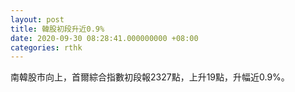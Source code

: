```yaml
---
layout: post
title: 韓股初段升近0.9%
date: 2020-09-30 08:28:41.000000000 +08:00
categories: rthk
---
```


南韓股市向上，首爾綜合指數初段報2327點，上升19點，升幅近0.9%。

